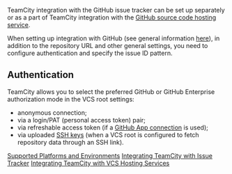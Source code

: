 [//]: # (title: Integrating TeamCity with GitHub)
[//]: # (auxiliary-id: Integrating TeamCity with GitHub;GitHub)

TeamCity integration with the GitHub issue tracker can be set up separately or as a part of TeamCity integration with the [GitHub source code hosting service](integrating-teamcity-with-vcs-hosting-services.md).

When setting up integration with GitHub (see general information [here](integrating-teamcity-with-issue-tracker.md#Enabling+Issue+Tracker+Integration)), in addition to the repository URL and other general settings, you need to configure authentication and specify the issue ID pattern.

## Authentication

TeamCity allows you to select the preferred GitHub or GitHub Enterprise authorization mode in the VCS root settings:

* anonymous connection;
* via a login/PAT (personal access token) pair;
* via refreshable access token (if a [GitHub App connection](configuring-connections.md#GitHub) is used);
* via uploaded [SSH keys](ssh-keys-management.md) (when a VCS root is configured to fetch repository data through an SSH link).

<seealso>
        <category ref="concepts">
            <a href="supported-platforms-and-environments.md">Supported Platforms and Environments</a>
        </category>
        <category ref="admin-guide">
            <a href="integrating-teamcity-with-issue-tracker.md">Integrating TeamCity with Issue Tracker</a>
            <a href="integrating-teamcity-with-vcs-hosting-services.md">Integrating TeamCity with VCS Hosting Services</a>
        </category>
</seealso>
